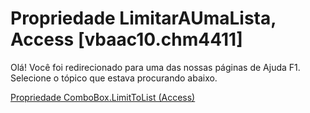 
# Propriedade LimitarAUmaLista, Access [vbaac10.chm4411]

Olá! Você foi redirecionado para uma das nossas páginas de Ajuda F1. Selecione o tópico que estava procurando abaixo.

[Propriedade ComboBox.LimitToList (Access)](http://msdn.microsoft.com/library/885ed814-6e04-b9f1-0acb-3ded28e00f93%28Office.15%29.aspx)

